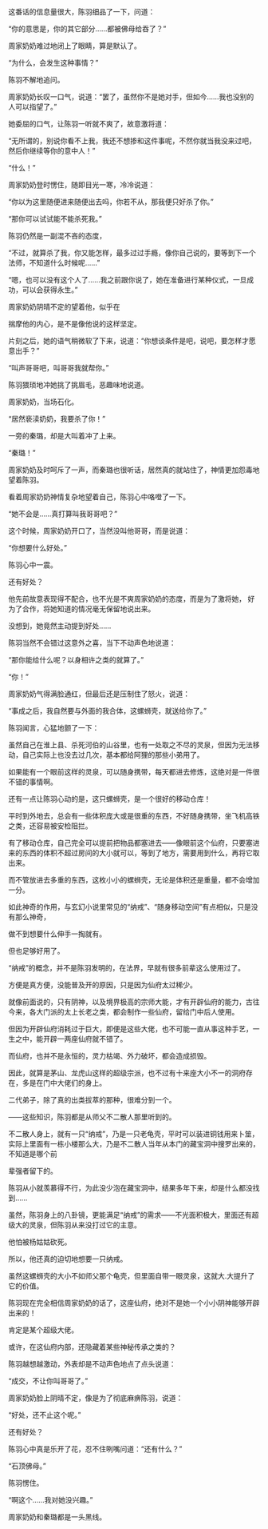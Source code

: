 这番话的信息量很大，陈羽细品了一下，问道：

“你的意思是，你的其它部分……都被佛母给吞了？”

周家奶奶难过地闭上了眼睛，算是默认了。

“为什么，会发生这种事情？”

陈羽不解地追问。

周家奶奶长叹一口气，说道：“罢了，虽然你不是她对手，但如今……我也没别的人可以指望了。”

她委屈的口气，让陈羽一听就不爽了，故意激将道：

“无所谓的，别说你看不上我，我还不想掺和这件事呢，不然你就当我没来过吧，然后你继续等你的意中人！”

“什么！”

周家奶奶登时愣住，随即目光一寒，冷冷说道：

“你以为这里随便进来随便出去吗，你若不从，那我便只好杀了你。”

“那你可以试试能不能杀死我。”

陈羽仍然是一副混不吝的态度，

“不过，就算杀了我，你又能怎样，最多过过手瘾，像你自己说的，要等到下一个法师，不知道什么时候呢……”

“嗯，也可以没有这个人了……我之前跟你说了，她在准备进行某种仪式，一旦成功，可以会获得永生。”

周家奶奶阴晴不定的望着他，似乎在

揣摩他的内心，是不是像他说的这样坚定。

片刻之后，她的语气稍微软了下来，说道：“你想谈条件是吧，说吧，要怎样才愿意出手？”

“叫声哥哥吧，叫哥哥我就帮你。”

陈羽猥琐地冲她挑了挑眉毛，恶趣味地说道。

周家奶奶，当场石化。

“居然亵渎奶奶，我要杀了你！”

一旁的秦璐，却是大叫着冲了上来。

“秦璐！”

周家奶奶及时呵斥了一声，而秦璐也很听话，居然真的就站住了，神情更加怨毒地望着陈羽。

看着周家奶奶神情复杂地望着自己，陈羽心中咯噔了一下。

“她不会是……真打算叫我哥哥吧？”

这个时候，周家奶奶开口了，当然没叫他哥哥，而是说道：

“你想要什么好处。”

陈羽心中一震。

还有好处？

他先前故意表现得不配合，也不光是不爽周家奶奶的态度，而是为了激将她， 好为了合作，将她知道的情况毫无保留地说出来。

没想到，她竟然主动提到好处……

陈羽当然不会错过这意外之喜，当下不动声色地说道：

“那你能给什么呢？以身相许之类的就算了。”

“你！”

周家奶奶气得满脸通红，但最后还是压制住了怒火，说道：

“事成之后，我自然要与外面的我合体，这螺蛳壳，就送给你了。”

陈羽闻言，心猛地颤了一下：

虽然自己在淮上县、杀死河伯的山谷里，也有一处取之不尽的灵泉，但因为无法移动，自己实际上也没去过几次，基本都给阿狸的那些小弟用了。

如果能有一个眼前这样的灵泉，可以随身携带，每天都进去修炼，这绝对是一件很不错的事情啊。

还有一点让陈羽心动的是，这只螺蛳壳，是一个很好的移动仓库！

平时到外地去，总会有一些体积庞大或是很重的东西，不好随身携带，坐飞机高铁之类，还容易被安检阻拦。

有了移动仓库，自己完全可以提前把物品都塞进去——像眼前这个仙府，只要塞进来的东西的体积不超过房间的大小就可以，等到了地方，需要用到什么，再将它取出来。

而不管放进去多重的东西，这枚小小的螺蛳壳，无论是体积还是重量，都不会增加一分。

如此神奇的作用，与玄幻小说里常见的“纳戒”、“随身移动空间”有点相似，只是没有那么神奇，

做不到想要什么伸手一掏就有。

但也足够好用了。

“纳戒”的概念，并不是陈羽发明的，在法界，早就有很多前辈这么使用过了。

方便是真方便，没能普及开的原因，只是因为仙府太过稀少。

就像前面说的，只有阴神，以及境界极高的宗师大能，才有开辟仙府的能力，古往今来，各大门派的太上长老之类，都会制作一些仙府，留给门中后人使用。

但因为开辟仙府消耗过于巨大，即便是这些大佬，也不可能一直从事这种手艺，一生之中，能开辟一两座仙府就不错了。

而仙府，也并不是永恒的，灵力枯竭、外力破坏，都会造成损毁。

因此，就算是茅山、龙虎山这样的超级宗派，也不过有十来座大小不一的洞府存在，多是在门中大佬们的身上。

二代弟子，除了真的出类拔萃的那种，很难分到一个。

——这些知识，陈羽都是从师父不二散人那里听到的。

不二散人身上，就有一只“纳戒”，乃是一只老龟壳，平时可以装进铜钱用来卜筮，实际上里面有一栋小楼那么大，乃是不二散人当年从本门的藏宝洞中搜罗出来的，不知道是哪个前

辈强者留下的。

陈羽从小就羡慕得不行，为此没少泡在藏宝洞中，结果多年下来，却是什么都没找到……

虽然，陈羽身上的八卦镜，更能满足“纳戒”的需求——不光面积极大，里面还有超级大的灵泉，但陈羽从来没打过它的主意。

他怕被杨姑姑砍死。

所以，他还真的迫切地想要一只纳戒。

虽然这螺蛳壳的大小不如师父那个龟壳，但里面自带一眼灵泉，这就大.大提升了它的价值。

陈羽现在完全相信周家奶奶的话了，这座仙府，绝对不是她一个小小阴神能够开辟出来的！

肯定是某个超级大佬。

或许，在这仙府内部，还隐藏着某些神秘传承之类的？

陈羽越想越激动，外表却是不动声色地点了点头说道：

“成交，不让你叫哥哥了。”

周家奶奶脸上阴晴不定，像是为了彻底麻痹陈羽，说道：

“好处，还不止这个呢。”

还有好处？

陈羽心中真是乐开了花，忍不住咧嘴问道：“还有什么？”

“石顶佛母。”

陈羽愣住。

“啊这个……我对她没兴趣。”

周家奶奶和秦璐都是一头黑线。
